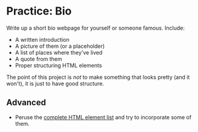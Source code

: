 # Practice: Bio
Write up a short bio webpage for yourself or someone famous.
Include:
* A written introduction
* A picture of them (or a placeholder)
* A list of places where they've lived
* A quote from them
* Proper structuring HTML elements

The point of this project is _not_ to make something that looks pretty (and it won't), it is just to have good structure.

## Advanced
* Peruse the [complete HTML element list](https://developer.mozilla.org/en-US/docs/Web/HTML/Element) and try to incorporate some of them.
